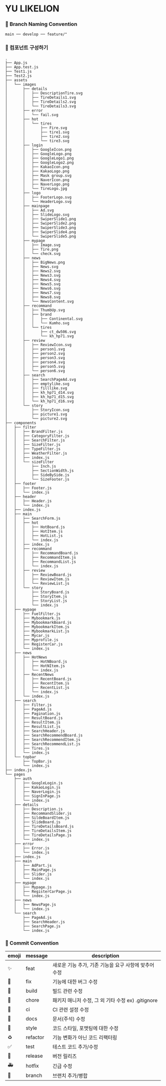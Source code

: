 # YU LIKELION

### 📌 Branch Naming Convention

```
main ── develop ── feature/"
```

### 📌 컴포넌트 구성하기

```
.
├── App.js
├── App.test.js
├── Test1.js
├── Test2.js
├── assets
│   └── images
│       ├── details
│       │   ├── DescriptionTire.svg
│       │   ├── TireDetails1.svg
│       │   ├── TireDetails2.svg
│       │   └── TireDetails3.svg
│       ├── error
│       │   └── fail.svg
│       ├── hot
│       │   └── tires
│       │       ├── Fire.svg
│       │       ├── tire1.svg
│       │       ├── tire2.svg
│       │       └── tire3.svg
│       ├── login
│       │   ├── GoogleIcon.png
│       │   ├── GoogleLogo.png
│       │   ├── GoogleLogo1.png
│       │   ├── GoogleLogo2.png
│       │   ├── KakaoIcon.png
│       │   ├── KakaoLogo.png
│       │   ├── Mask group.svg
│       │   ├── NaverIcon.png
│       │   ├── NaverLogo.png
│       │   └── TireLogo.jpg
│       ├── logo
│       │   ├── FooterLogo.svg
│       │   └── HeaderLogo.svg
│       ├── mainpage
│       │   ├── Ad.svg
│       │   ├── SlideLogo.svg
│       │   ├── SwiperSlide1.png
│       │   ├── SwiperSlide2.png
│       │   ├── SwiperSlide3.png
│       │   ├── SwiperSlide4.png
│       │   └── SwiperSlide5.png
│       ├── mypage
│       │   ├── Image.svg
│       │   ├── Tire.png
│       │   └── check.svg
│       ├── news
│       │   ├── BigNews.png
│       │   ├── News.svg
│       │   ├── News2.svg
│       │   ├── News3.svg
│       │   ├── News4.svg
│       │   ├── News5.svg
│       │   ├── News6.svg
│       │   ├── News7.svg
│       │   ├── News8.svg
│       │   └── NewsContent.svg
│       ├── recommand
│       │   ├── ThumbUp.svg
│       │   ├── brand
│       │   │   ├── Continental.svg
│       │   │   └── Kumho.svg
│       │   └── tires
│       │       ├── ct_dw506.svg
│       │       └── kh_hp71.svg
│       ├── review
│       │   ├── ReviewIcon.svg
│       │   ├── person1.svg
│       │   ├── person2.svg
│       │   ├── person3.svg
│       │   ├── person4.svg
│       │   ├── person5.svg
│       │   └── person6.svg
│       ├── search
│       │   ├── SearchPageAd.svg
│       │   ├── emptylike.svg
│       │   ├── filllike.svg
│       │   ├── kh_hp71_d14.svg
│       │   ├── kh_hp71_d15.svg
│       │   └── kh_hp71_d16.svg
│       └── story
│           ├── StoryIcon.svg
│           ├── picture1.svg
│           └── picture2.svg
├── components
│   ├── filter
│   │   ├── BrandFilter.js
│   │   ├── CategoryFilter.js
│   │   ├── SearchFilter.js
│   │   ├── SizeFilter.js
│   │   ├── TypeFilter.js
│   │   ├── WeatherFilter.js
│   │   ├── index.js
│   │   └── sizeFilter
│   │       ├── Inch.js
│   │       ├── SectionWidth.js
│   │       ├── SideBySide.js
│   │       └── SizeFooter.js
│   ├── footer
│   │   ├── Footer.js
│   │   └── index.js
│   ├── header
│   │   ├── Header.js
│   │   └── index.js
│   ├── index.js
│   ├── main
│   │   ├── SearchForm.js
│   │   ├── hot
│   │   │   ├── HotBoard.js
│   │   │   ├── HotItem.js
│   │   │   ├── HotList.js
│   │   │   └── index.js
│   │   ├── index.js
│   │   ├── recommand
│   │   │   ├── RecommandBoard.js
│   │   │   ├── RecommandItem.js
│   │   │   ├── RecommandList.js
│   │   │   └── index.js
│   │   ├── review
│   │   │   ├── ReviewBoard.js
│   │   │   ├── ReviewItem.js
│   │   │   └── ReviewList.js
│   │   └── story
│   │       ├── StoryBoard.js
│   │       ├── StoryItem.js
│   │       ├── StoryList.js
│   │       └── index.js
│   ├── mypage
│   │   ├── FuelFilter.js
│   │   ├── Mybookmark.js
│   │   ├── MybookmarkBoard.js
│   │   ├── MybookmarkItem.js
│   │   ├── MybookmarkList.js
│   │   ├── Mycar.js
│   │   ├── Myprofile.js
│   │   ├── RegisterCar.js
│   │   └── index.js
│   ├── news
│   │   ├── HotNews
│   │   │   ├── HotNBoard.js
│   │   │   ├── HotNItem.js
│   │   │   └── index.js
│   │   ├── RecentNews
│   │   │   ├── RecentBoard.js
│   │   │   ├── RecentItem.js
│   │   │   ├── RecentList.js
│   │   │   └── index.js
│   │   └── index.js
│   ├── search
│   │   ├── Filter.js
│   │   ├── PageAd.js
│   │   ├── Pagination.js
│   │   ├── ResultBoard.js
│   │   ├── ResultItem.js
│   │   ├── ResultList.js
│   │   ├── SearchHeader.js
│   │   ├── SearchRecommendBoard.js
│   │   ├── SearchRecommendItem.js
│   │   ├── SearchRecommendList.js
│   │   ├── Tires.js
│   │   └── index.js
│   └── topbar
│       ├── TopBar.js
│       └── index.js
├── index.js
└── pages
    ├── auth
    │   ├── GoogleLogin.js
    │   ├── KakaoLogin.js
    │   ├── NaverLogin.js
    │   ├── SignInPage.js
    │   └── index.js
    ├── details
    │   ├── Description.js
    │   ├── RecommandSlider.js
    │   ├── SildeBoardItem.js
    │   ├── SlideBoard.js
    │   ├── TireDetailsBoard.js
    │   ├── TireDetailsItem.js
    │   ├── TireDetailsPage.js
    │   └── index.js
    ├── error
    │   ├── Error.js
    │   └── index.js
    ├── index.js
    ├── main
    │   ├── AdPart.js
    │   ├── MainPage.js
    │   ├── Slider.js
    │   └── index.js
    ├── mypage
    │   ├── Mypage.js
    │   ├── RegisterCarPage.js
    │   └── index.js
    ├── news
    │   ├── NewsPage.js
    │   └── index.js
    └── search
        ├── PageAd.js
        ├── SearchHeader.js
        ├── SearchPage.js
        └── index.js
```

### 📌 Commit Convention

| emoji                       | message  | description                                           |
| --------------------------- | -------- | ----------------------------------------------------- |
| :sparkles:                  | feat     | 새로운 기능 추가, 기존 기능을 요구 사항에 맞추어 수정 |
| :bug:                       | fix      | 기능에 대한 버그 수정                                 |
| :green_heart:               | build    | 빌드 관련 수정                                        |
| :pushpin:                   | chore    | 패키지 매니저 수정, 그 외 기타 수정 ex) .gitignore    |
| :construction_worker:       | ci       | CI 관련 설정 수정                                     |
| :closed_book:               | docs     | 문서(주석) 수정                                       |
| :art:                       | style    | 코드 스타일, 포맷팅에 대한 수정                       |
| :recycle:                   | refactor | 기능 변화가 아닌 코드 리팩터링                        |
| :white_check_mark:          | test     | 테스트 코드 추가/수정                                 |
| :bookmark:                  | release  | 버전 릴리즈                                           |
| :ambulance:                 | hotfix   | 긴급 수정                                             |
| :twisted_rightwards_arrows: | branch   | 브랜치 추가/병합                                      |
